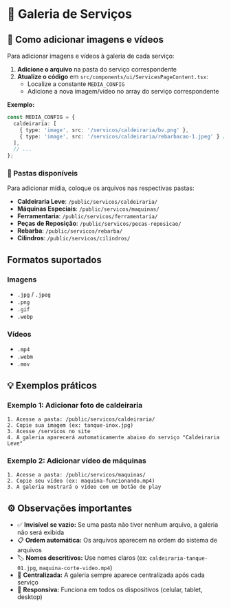 # 📸 Galeria de Serviços

## 🎯 Como adicionar imagens e vídeos

Para adicionar imagens e vídeos à galeria de cada serviço:

1. **Adicione o arquivo** na pasta do serviço correspondente
2. **Atualize o código** em `src/components/ui/ServicesPageContent.tsx`:
   - Localize a constante `MEDIA_CONFIG`
   - Adicione a nova imagem/vídeo no array do serviço correspondente
   
**Exemplo:**
```typescript
const MEDIA_CONFIG = {
  caldeiraria: [
    { type: 'image', src: '/servicos/caldeiraria/bv.png' },
    { type: 'image', src: '/servicos/caldeiraria/rebarbacao-1.jpeg' } // ← Adicione aqui
  ],
  // ...
};
```

### 📁 Pastas disponíveis

Para adicionar mídia, coloque os arquivos nas respectivas pastas:

- **Caldeiraria Leve**: `/public/servicos/caldeiraria/`
- **Máquinas Especiais**: `/public/servicos/maquinas/`
- **Ferramentaria**: `/public/servicos/ferramentaria/`
- **Peças de Reposição**: `/public/servicos/pecas-reposicao/`
- **Rebarba**: `/public/servicos/rebarba/`
- **Cilindros**: `/public/servicos/cilindros/`

## Formatos suportados

### Imagens
- `.jpg` / `.jpeg`
- `.png`
- `.gif`
- `.webp`

### Vídeos
- `.mp4`
- `.webm`
- `.mov`

## 💡 Exemplos práticos

### Exemplo 1: Adicionar foto de caldeiraria
```
1. Acesse a pasta: /public/servicos/caldeiraria/
2. Copie sua imagem (ex: tanque-inox.jpg)
3. Acesse /servicos no site
4. A galeria aparecerá automaticamente abaixo do serviço "Caldeiraria Leve"
```

### Exemplo 2: Adicionar vídeo de máquinas
```
1. Acesse a pasta: /public/servicos/maquinas/
2. Copie seu vídeo (ex: maquina-funcionando.mp4)
3. A galeria mostrará o vídeo com um botão de play
```

## ⚙️ Observações importantes

- ✅ **Invisível se vazio:** Se uma pasta não tiver nenhum arquivo, a galeria não será exibida
- 📋 **Ordem automática:** Os arquivos aparecem na ordem do sistema de arquivos
- 🏷️ **Nomes descritivos:** Use nomes claros (ex: `caldeiraria-tanque-01.jpg`, `maquina-corte-video.mp4`)
- 🎨 **Centralizada:** A galeria sempre aparece centralizada após cada serviço
- 📱 **Responsiva:** Funciona em todos os dispositivos (celular, tablet, desktop)
